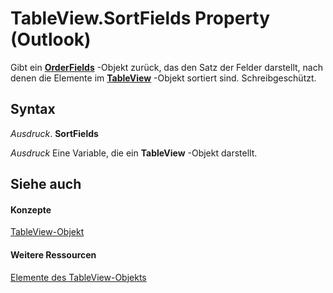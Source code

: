 
# TableView.SortFields Property (Outlook)

Gibt ein  **[OrderFields](e115fb80-352d-fd2e-c1c3-d266776fe122.md)** -Objekt zurück, das den Satz der Felder darstellt, nach denen die Elemente im **[TableView](026e27f8-1655-060d-e8cc-87eaaf4f1510.md)** -Objekt sortiert sind. Schreibgeschützt.


## Syntax

 _Ausdruck_. **SortFields**

 _Ausdruck_ Eine Variable, die ein **TableView** -Objekt darstellt.


## Siehe auch


#### Konzepte


[TableView-Objekt](026e27f8-1655-060d-e8cc-87eaaf4f1510.md)
#### Weitere Ressourcen


[Elemente des TableView-Objekts](http://msdn.microsoft.com/library/2cc17ec6-12cf-d335-9370-d3922b45510e%28Office.15%29.aspx)